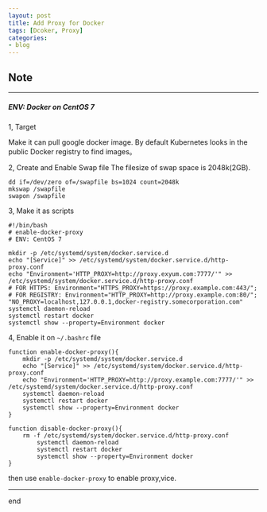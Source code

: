 ```yaml
---
layout: post
title: Add Proxy for Docker
tags: [Dcoker, Proxy]
categories:
- blog
---
```


## Note  
---

##### ENV: Docker on CentOS 7


1, Target

Make it can pull google docker image.
By default Kubernetes looks in the public Docker registry to find images。


2, Create and Enable Swap file
    The filesize of swap space is 2048k(2GB).

    dd if=/dev/zero of=/swapfile bs=1024 count=2048k
    mkswap /swapfile
    swapon /swapfile

3, Make it as scripts

```
#!/bin/bash
# enable-docker-proxy
# ENV: CentOS 7

mkdir -p /etc/systemd/system/docker.service.d
echo "[Service]" >> /etc/systemd/system/docker.service.d/http-proxy.conf
echo "Environment='HTTP_PROXY=http://proxy.exyum.com:7777/'" >> /etc/systemd/system/docker.service.d/http-proxy.conf
# FOR HTTPS: Environment="HTTPS_PROXY=https://proxy.example.com:443/";
# FOR REGISTRY: Environment="HTTP_PROXY=http://proxy.example.com:80/"; "NO_PROXY=localhost,127.0.0.1,docker-registry.somecorporation.com"
systemctl daemon-reload
systemctl restart docker
systemctl show --property=Environment docker
```

4, Enable it on `~/.bashrc` file

```
function enable-docker-proxy(){
    mkdir -p /etc/systemd/system/docker.service.d
    echo "[Service]" >> /etc/systemd/system/docker.service.d/http-proxy.conf
    echo "Environment='HTTP_PROXY=http://proxy.example.com:7777/'" >> /etc/systemd/system/docker.service.d/http-proxy.conf
    systemctl daemon-reload
    systemctl restart docker
    systemctl show --property=Environment docker
}

function disable-docker-proxy(){
    rm -f /etc/systemd/system/docker.service.d/http-proxy.conf
        systemctl daemon-reload
        systemctl restart docker
        systemctl show --property=Environment docker
}
```

then use `enable-docker-proxy` to enable proxy,vice.



---
end
